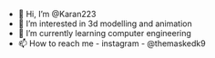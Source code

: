 - 👋 Hi, I’m @Karan223
- 👀 I’m interested in 3d modelling and animation
- 🌱 I’m currently learning computer engineering
- 📫 How to reach me - instagram - @themaskedk9

<!---
Karan223/Karan223 is a ✨ special ✨ repository because its `README.md` (this file) appears on your GitHub profile.
You can click the Preview link to take a look at your changes.
--->
